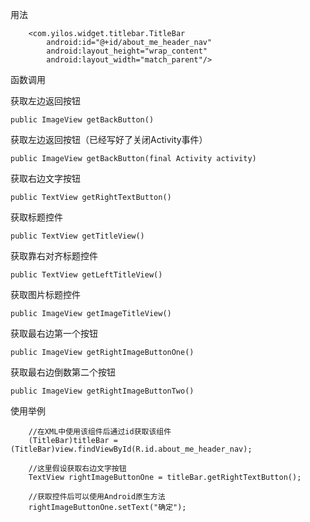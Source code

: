 用法

        <com.yilos.widget.titlebar.TitleBar
            android:id="@+id/about_me_header_nav"
            android:layout_height="wrap_content"
            android:layout_width="match_parent"/>

函数调用

获取左边返回按钮

    public ImageView getBackButton()
    
获取左边返回按钮（已经写好了关闭Activity事件）

    public ImageView getBackButton(final Activity activity)

获取右边文字按钮

    public TextView getRightTextButton()

获取标题控件

    public TextView getTitleView()

获取靠右对齐标题控件

    public TextView getLeftTitleView()

获取图片标题控件
   
    public ImageView getImageTitleView()
   
获取最右边第一个按钮  
  
    public ImageView getRightImageButtonOne()

获取最右边倒数第二个按钮

    public ImageView getRightImageButtonTwo()

使用举例

        //在XML中使用该组件后通过id获取该组件
        (TitleBar)titleBar = (TitleBar)view.findViewById(R.id.about_me_header_nav);
        
        //这里假设获取右边文字按钮
        TextView rightImageButtonOne = titleBar.getRightTextButton();
        
        //获取控件后可以使用Android原生方法
        rightImageButtonOne.setText("确定");